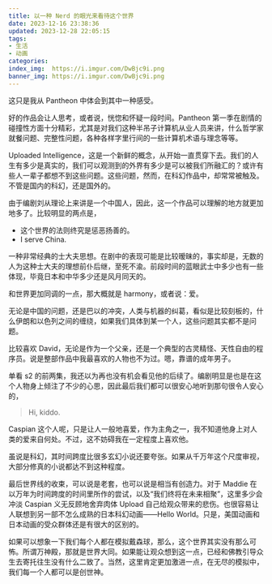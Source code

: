 ```yaml
---
title: 以一种 Nerd 的眼光来看待这个世界
date: 2023-12-16 23:38:36
updated: 2023-12-28 22:05:15
tags:
- 生活
- 动画
categories:
index_img:  https://i.imgur.com/DwBjc9i.png
banner_img: https://i.imgur.com/DwBjc9i.png
---
```


这只是我从 Pantheon 中体会到其中一种感受。

好的作品会让人思考，或者说，恍惚和怀疑一段时间。Pantheon 第一季在剧情的碰撞性方面十分精彩，尤其是对我们这种半吊子计算机从业人员来讲，什么哲学家就餐问题、完整性问题，各种各样字里行间的一些计算机术语与理念等等。

Uploaded Intelligence，这是一个新鲜的概念，从开始一直贯穿下去。我们的人生有多少是真实的，我们可以观测到的外界有多少是可以被我们所融汇的？或许有些人一辈子都想不到这些问题。这些问题，然而，在科幻作品中，却常常被触及。不管是国内的科幻，还是国外的。

由于编剧刘从理论上来讲是一个中国人，因此，这一个作品可以理解的地方就更加地多了。比较明显的两点是，

- 这个世界的法则终究是惩恶扬善的。
- I serve China.

一种非常经典的士大夫思想。在剧中的表现可能是比较暧昧的，事实却是，无数的人为这种士大夫的理想前仆后继，至死不渝。前段时间的蓝眼武士中多少也有一些体现，毕竟日本和中华多少还是风月同天的。

和世界更加同调的一点，那大概就是 harmony，或者说：爱。

无论是中国的问题，还是巴以的冲突，人类与机器的纠葛，看似是比较刻板的，什么伊朗和以色列之间的缠绕，如果我们具体到某一个人，这些问题其实都不是问题。

比较喜欢 David，无论是作为一个父亲，还是一个典型的古灵精怪、天性自由的程序员。说是整部作品中我最喜欢的人物也不为过。嗯，靠谱的成年男子。

单看 s2 的前两集，我还以为再也没有机会看见他的后续了。编剧明显是也是在这个人物身上倾注了不少的心思，因此最后我们都可以很安心地听到那句很令人安心的，

> Hi, kiddo.

Caspian 这个人呢，只是让人一般地喜爱，作为主角之一，我不知道他身上对人类的爱来自何处。不过，这不妨碍我在一定程度上喜欢他。

虽说是科幻，其时间跨度比很多玄幻小说还要夸张。如果从千万年这个尺度审视，大部分修真的小说都达不到这种程度。

最后世界线的收束，可以说是老套，也可以说是相当有创造力。对于 Maddie 在以万年为时间跨度的时间里所作的尝试，以及“我们终将在未来相聚”，这里多少会冲淡 Caspian 义无反顾地舍弃肉体 Upload 自己给观众带来的悲伤。也很容易让人联想到另一部不怎么成熟的日本科幻动画——Hello World。只是，美国动画和日本动画的受众群体还是有很大的区别的。

如果可以想象一下我们每个人都在模拟戴森球，那么，这个世界其实没有那么可怖。所谓万神殿，那就是世界大同。如果能让观众想到这一点，已经和佛教引导众生去寄托往生没有什么二致了。当然，这里肯定更加激进一点，在无尽的模拟中，我们每一个人都可以是创世神。



